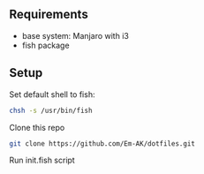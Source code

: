 ## Requirements
* base system: Manjaro with i3
* fish package

## Setup

Set default shell to fish:

```sh
chsh -s /usr/bin/fish
```

Clone this repo

```sh
git clone https://github.com/Em-AK/dotfiles.git
```

Run init.fish script

